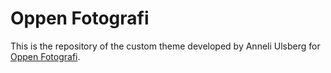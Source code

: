 # Oppen Fotografi

This is the repository of the custom theme developed by Anneli Ulsberg for
[Oppen Fotografi](http://oppenfotografi.no/).
